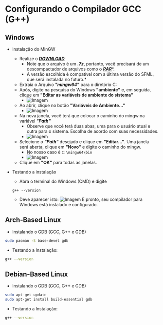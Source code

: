 # Configurando o Compilador GCC (G++)
## Windows
- Instalação do MinGW
    - Realize o ***[DOWNLOAD](https://github.com/brechtsanders/winlibs_mingw/releases/download/13.1.0-16.0.5-11.0.0-msvcrt-r5/winlibs-x86_64-posix-seh-gcc-13.1.0-mingw-w64msvcrt-11.0.0-r5.7z)***
        - Note que o arquivo é um ***.7z***, portanto, você precisará de um descompactador de arquivos como o ***[RAR](https://www.win-rar.com/fileadmin/winrar-versions/winrar/winrar-x64-622br.exe)****.
        - A versão escolhida é compatível com a última versão do SFML, que será instalada no futuro.*
    - Extraia o Arquivo ***"mingw64"*** para o diretório C:
    - Após, digite na pesquisa do Windows **"ambiente"** e, em seguida, clique em **"Editar as variáveis de ambiente do sistema"**
        - ![Imagem](https://github.com/senapk/fupisfun/assets/103089400/aea4b4ab-17d9-412e-8bbf-3b99988c9e79)
    - Ao abrir, clique no botão **"Variáveis de Ambiente..."**
        - ![Imagem](https://github.com/senapk/fupisfun/assets/103089400/60e89d4f-c556-4f7c-a8fe-b1b7e73de9b6)
    - Na nova janela, você terá que colocar o caminho do mingw na variável ***"Path"*** 
        - Observe que você terá duas abas, uma para o usuário atual e outra para o sistema. Escolha de acordo com suas necessidades.
        - ![Imagem](https://github.com/senapk/fupisfun/assets/103089400/6d591d98-7013-44e9-a0a4-0472fb451004) 
    - Selecione o ***"Path"*** desejado e clique em **"Editar..."**.
    Uma janela será aberta, clique em **"Novo"** e digite o caminho do mingw.
        - No nosso caso é ```C:\mingw64\bin```
        - ![Imagem](https://github.com/senapk/fupisfun/assets/103089400/c62e2535-692f-4937-aa15-4efc6512b889)
    - Clique em **"OK"** para todas as janelas.
 
- Testando a instalação
    - Abra o terminal do Windows (CMD) e digite 
    ```shell
    g++ --version
    ```
    - Deve aparecer isto:
    ![Imagem](https://github.com/senapk/fupisfun/assets/103089400/39097e38-5be4-4a16-a087-0b32c7137995)
    E pronto, seu compilador para Windows está instalado e configurado.

## Arch-Based Linux 
- Instalando o GDB (GCC, G++ e GDB)
```bash
sudo pacman -S base-devel gdb
```
- Testando a Instalação:
```bash
g++ --version
```

## Debian-Based Linux 
- Instalando o GDB (GCC, G++ e GDB)
```bash
sudo apt-get update
sudo apt-get install build-essential gdb
```
- Testando a Instalação:
```bash
g++ --version
```



